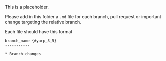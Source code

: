 This is a placeholder.

Please add in this folder a `.md` file for each branch, pull request or
important change targeting the relative branch.

Each file should have this format

```
branch_name {#yarp_3_5}
-----------

* Branch changes
```
